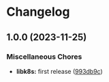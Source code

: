 # Changelog

## 1.0.0 (2023-11-25)


### Miscellaneous Chores

* **libk8s:** first release ([993db9c](https://github.com/ptonini/helm-charts/commit/993db9c8d225cc4365c83958f2becd323b24f90a))

